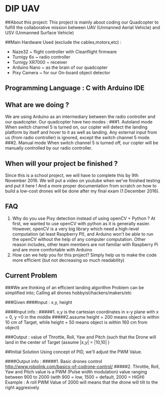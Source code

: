 # DIP UAV 

##About this project:
This project is mainly about coding our Quadcopter to fulfill the collaborative mission between UAV (Unmanned Aerial Vehicle) and USV (Unmanned Surface Vehicle)

##Main Hardware Used (exclude the cables,motors,etc) :
- Naze32 ~ flight controller with Cleanflight firmware
- Turnigy 6x ~ radio controller
- Turnigy XR7000 ~ receiver
- Arduino Nano ~ as the brain of our quadcopter
- Pixy Camera ~ for our On-board object detector

## Programming Language : C with Arduino IDE
## What are we doing ? 

We are using Arduino as an intermediary between the radio controller and our quadcopter. 
Our quadcopter have two modes :
###1. Autoland mode
When switch channel 5 is turned on, our copter will detect the landing platform by itself and hover to it as well as landing. Any external input from us (from radio controller) is ignored, except the switch channel 5 mode.
###2. Manual mode
When switch channel 5 is turned off, our copter will be manually controlled by our radio controller.

## When will your project be finished ?
Since this is a school project, we will have to complete this by 9th November 2016. We will put a video on youtube when we've finished testing and put it here ! And a more proper documentation from scratch on how to build a low-cost drones will be done after my final exam (1 December 2016).

## FAQ
1. Why do you use Pixy detection instead of using openCV + Python ?
At first, we wanted to use openCV with python as it is generally easier. However, openCV is a very big library which need a high-level computation (at least Raspberry PI), and Arduino won't be able to run the openCV without the help of any computer computation. Other reason includes, other team members are not familiar with Raspberry Pi and are more comfortable with Arduino
2. How can we help you for this project?
Simply help us to make the code more efficient (but not decreasing so much readability)

## Current Problem
###We are thinking of an efficient landing algorithm
Problem can be simplified into; 
Calling all drones hobbyist/hackers/makers/etc

###Given 
####Input : x,y, height

####Input info :
#####1. x,y is the cartesian coordinates in x-y plane with x = 0, y =0 in the middle
#####2.assume height = 200 means object is within 10 cm of Target, while height = 50 means object is within 160 cm from object)

###Output : 
value of Throttle, Roll, Yaw and Pitch 
(such that the Drone will land in the center of Target (assume |x,y| = |10,10| )

##Initial Solution
Using concept of PID, we'll adjust the PWM Value. 

####Output info :
#####1. Basic drones control
http://www.robolink.com/basics-of-codrone-control/
#####2. Throttle, Roll, Yaw and Pitch value is a PWM (Pulse width modulation) value ranging between 900 to 2000 (with 900 = low, 1500 = default, 2000 = HIGH)
Example : A roll PWM Value of 2000 will means that the drone will tilt to the right aggresively
